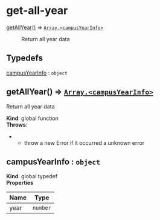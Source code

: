 # get-all-year

<dl>
<dt><a href="#getAllYear">getAllYear()</a> ⇒ <code><a href="#campusYearInfo">Array.&lt;campusYearInfo&gt;</a></code></dt>
<dd><p>Return all year data</p>
</dd>
</dl>

## Typedefs

<dl>
<dt><a href="#campusYearInfo">campusYearInfo</a> : <code>object</code></dt>
<dd></dd>
</dl>

<a name="getAllYear"></a>

## getAllYear() ⇒ [<code>Array.&lt;campusYearInfo&gt;</code>](#campusYearInfo)
Return all year data

**Kind**: global function  
**Throws**:

- - throw a new Error if it occurred a unknown error

<a name="campusYearInfo"></a>

## campusYearInfo : <code>object</code>
**Kind**: global typedef  
**Properties**

| Name | Type |
| --- | --- |
| year | <code>number</code> | 